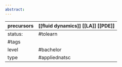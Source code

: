 ```yaml
---
abstract:
---
```

| precursors | [[fluid dynamics]] [[LA]] [[PDE]] |
| ---------- | --------------------------------------------- |
| status:    | #tolearn                                      |
| #tags      |                                               |
| level      | #bachelor                                     |
| type       | #appliednatsc                          |